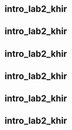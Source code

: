 # intro_lab2_khir
# intro_lab2_khir
# intro_lab2_khir
# intro_lab2_khir
# intro_lab2_khir
# intro_lab2_khir
